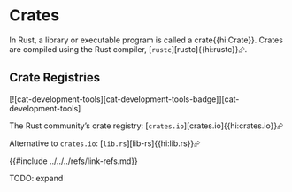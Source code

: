 # Crates

In Rust, a library or executable program is called a crate{{hi:Crate}}. Crates are compiled using the Rust compiler, [`rustc`][rustc]{{hi:rustc}}⮳.

## Crate Registries

[![cat-development-tools][cat-development-tools-badge]][cat-development-tools]

The Rust community’s crate registry: [`crates.io`][crates.io]{{hi:crates.io}}⮳

Alternative to `crates.io`: [`lib.rs`][lib-rs]{{hi:lib.rs}}⮳

{{#include ../../../refs/link-refs.md}}

<div class="hidden">
TODO: expand
</div>
